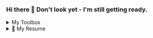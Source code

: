 ### Hi there 👋 Don't look yet - I'm still getting ready. 

<details>
<summary>My Toolbox</summary>

  ### **LANGUAGES**
  
  <img align="left" src="https://img.shields.io/badge/HTML5-E34F26?logo=html5&logoColor=white" />
  <img align="left" src="https://img.shields.io/badge/CSS3-1572B6?logo=css3&logoColor=white" />
  <img align="left" src="https://img.shields.io/badge/JavaScript-323330?logo=javascript&logoColor=F7DF1E" />
  <img align="left" src="https://img.shields.io/badge/Ruby-CC342D?logo=ruby&logoColor=white" />
<br/>

  ### **STACKS**
  #### Node related
  <img align="left" src="https://img.shields.io/badge/MongoDB-4EA94B?logo=mongodb&logoColor=white" />
  <img align="left" src="https://img.shields.io/badge/Express.js-000000?logo=express&logoColor=white" />
  <img align="left" src="https://img.shields.io/badge/React-20232A?logo=react&logoColor=61DAFB" />
  <img align="left" src="https://img.shields.io/badge/Node.js-43853D?logo=node.js&logoColor=white" />
  <img align="left" src="https://img.shields.io/badge/Redux-593D88?logo=redux&logoColor=white" />
  <img align="left" src="https://img.shields.io/badge/jQuery-0769AD?logo=jquery&logoColor=white" />
  <img align="left" src="https://img.shields.io/badge/GraphQl-E10098?logo=graphql&logoColor=white" />
  <br/>

  #### Ruby related
  <img align="left" src="https://img.shields.io/badge/Ruby_on_Rails-CC0000?logo=ruby-on-rails&logoColor=white" />
  <img align="left" src="https://img.shields.io/badge/PostgreSQL-316192?logo=postgresql&logoColor=whitee" />
<br/>

  ### **TOOLS**
  <img align="left" src="https://img.shields.io/badge/Git-F05032?logo=git&logoColor=white" />
  <img align="left" src="https://img.shields.io/badge/Postman-FF6C37?logo=Postman&logoColor=white" />
  <img align="left" src="https://img.shields.io/badge/Amazon_AWS-232F3E?logo=amazon-aws&logoColor=white" />
  <img align="left" src="https://img.shields.io/badge/Bootstrap-563D7C?logo=bootstrap&logoColor=white" />
  <img align="left" src="https://img.shields.io/badge/Material--UI-0081CB?logo=material-ui&logoColor=white" />
  <br/>

  ### **OPERATING SYSTEMS**
  <img align="left" src="https://img.shields.io/badge/Windows-0078D6?logo=windows&logoColor=white" />
  <img align="left" src="https://img.shields.io/badge/Ubuntu-E95420?logo=ubuntu&logoColor=white" />
<br/>
   
</details>

<details> 
  <summary>📃 My Resume</summary>
## Education

- **My actual resume**  
Link - TODO

- 📖 **Web Development**\
📆 2020 - 2021\
📍 **General Assembly** - Software Engineering Immersive

</details>
